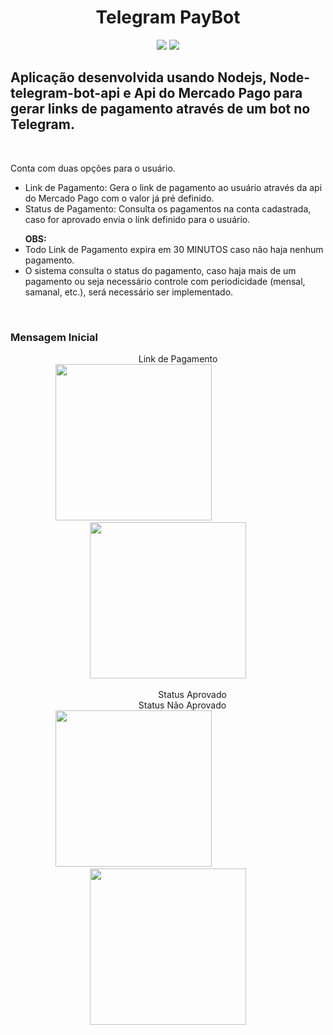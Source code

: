 <h1 align="center"> Telegram PayBot </h1>
<p align="center">
<img src="https://img.shields.io/badge/Expo-0.6.2-blue"/>
<img src="https://img.shields.io/badge/Status%3A-In%20Progress-green"/>
</p>

<h2>Aplicação desenvolvida usando Nodejs, Node-telegram-bot-api e Api do Mercado Pago para gerar links de pagamento através de um bot no Telegram.</h2>
<br>
<p>Conta com duas opções para o usuário.<br>
 <ul>
   <li>Link de Pagamento: Gera o link de pagamento ao usuário através da api do Mercado Pago com o valor já pré definido.</li>  
   <li>Status de Pagamento: Consulta os pagamentos na conta cadastrada, caso for aprovado envia o link definido para o usuário.</li>
 </ul>
 <ul>
 <b text-color="red">OBS: </b>
 <li>Todo Link de Pagamento expira em 30 MINUTOS caso não haja nenhum pagamento.</li>
 <li>O sistema consulta o status do pagamento, caso haja mais de um pagamento ou seja necessário controle com periodicidade (mensal, samanal, etc.), será necessário ser implementado.
 </ul>

<div>
&#160&#160&#160&#160&#160&#160&#160&#160&#160&#160&#160&#160&#160&#160&#160&#160&#160&#160&#160&#160&#160&#160&#160&#160&#160&#160&#160&#160&#160&#160&#160&#160&#160&#160&#160&#160&#160&#160&#160&#160&#160&#160&#160&#160&#160&#160&#160&#160&#160&#160&#160&#160&#160&#160&#160&#160&#160&#160&#160&#160
<h3>Mensagem Inicial</h3> 
&#160&#160&#160&#160&#160&#160&#160&#160&#160&#160&#160&#160&#160&#160&#160&#160&#160&#160&#160&#160&#160&#160&#160&#160&#160&#160&#160&#160&#160&#160&#160&#160&#160&#160&#160&#160&#160&#160&#160&#160&#160&#160&#160&#160&#160&#160&#160&#160&#160&#160&#160
Link de Pagamento
</div>

<div align="center" >
<img src="https://user-images.githubusercontent.com/28853497/224435214-8874205e-131a-4440-96b0-c6683a34dda3.jpeg" width="250" />
&#160&#160&#160&#160&#160&#160&#160&#160&#160&#160&#160&#160&#160&#160&#160&#160&#160&#160&#160&#160&#160&#160&#160&#160&#160&#160&#160
<img src="https://user-images.githubusercontent.com/28853497/224433289-4d725986-d37c-49b3-9129-415868c48a7c.jpeg" width="250"/>
</div><br>

<div>
&#160&#160&#160&#160&#160&#160&#160&#160&#160&#160&#160&#160&#160&#160&#160&#160&#160&#160&#160&#160&#160&#160&#160&#160&#160&#160&#160&#160&#160&#160&#160&#160&#160&#160&#160&#160&#160&#160&#160&#160&#160&#160&#160&#160&#160&#160&#160&#160&#160&#160&#160&#160&#160&#160&#160&#160&#160&#160&#160
Status Aprovado 
&#160&#160&#160&#160&#160&#160&#160&#160&#160&#160&#160&#160&#160&#160&#160&#160&#160&#160&#160&#160&#160&#160&#160&#160&#160&#160&#160&#160&#160&#160&#160&#160&#160&#160&#160&#160&#160&#160&#160&#160&#160&#160&#160&#160&#160&#160&#160&#160&#160&#160&#160
Status Não Aprovado
</div>

<div align="center" >
<img src="https://user-images.githubusercontent.com/28853497/224433877-33e9796c-4af3-47d1-82c0-06f07df243d0.jpeg" width="250" />
&#160&#160&#160&#160&#160&#160&#160&#160&#160&#160&#160&#160&#160&#160&#160&#160&#160&#160&#160&#160&#160&#160&#160&#160&#160&#160&#160
<img src="https://user-images.githubusercontent.com/28853497/224433934-34a00bf6-8b4d-40d8-9b7b-cf10620a8db8.jpeg" width="250"/>
</div><br>



